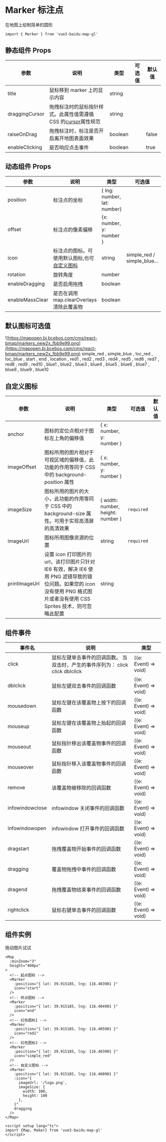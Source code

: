 # Marker 标注点

在地图上绘制简单的圆形

```ts:no-line-numbers
import { Marker } from 'vue3-baidu-map-gl'
```

## 静态组件 Props

| 参数           | 说明                                                                                                                     | 类型    | 可选值 | 默认值 |
| -------------- | ------------------------------------------------------------------------------------------------------------------------ | ------- | ------ | ------ |
| title          | 鼠标移到 marker 上的显示内容                                                                                             | string  |        |        |
| draggingCursor | 拖拽标注时的鼠标指针样式。此属性值需遵循 CSS 的[cursor](https://developer.mozilla.org/en-US/docs/Web/CSS/cursor)属性规范 | string  |        |        |
| raiseOnDrag    | 拖拽标注时，标注是否开启离开地图表面效果                                                                                 | boolean |        | false  |
| enableClicking | 是否响应点击事件                                                                                                         | boolean |        | true   |

## 动态组件 Props

| 参数            | 说明                                                       | 类型                        | 可选值                      | 默认值     |
| --------------- | ---------------------------------------------------------- | --------------------------- | --------------------------- | ---------- |
| position        | 标注点的坐标                                               | { lng: number, lat: number} |                             | `required` |
| offset          | 标注点的像素偏移                                           | {x: number, y: number }     |                             |            |
| icon            | 标注点的图标。可使用默认图标,也可[自定义图标](#自定义图标) | string                      | simple_red / simple_blue... |            |
| rotation        | 旋转角度                                                   | number                      |                             |            |
| enableDragging  | 是否启用拖拽                                               | boolean                     |                             | true       |
| enableMassClear | 是否在调用 map.clearOverlays 清除此覆盖物                  | boolean                     |                             | true       |
## 默认图标可选值

![https://mapopen.bj.bcebos.com/cms/react-bmap/markers_new2x_fbb9e99.png](https://mapopen.bj.bcebos.com/cms/react-bmap/markers_new2x_fbb9e99.png)
simple_red , simple_blue , loc_red , loc_blue , start , end , location , red1 , red2 , red3 , red4 , red5 , red6 , red7 , red8 , red9 , red10 , blue1 , blue2 , blue3 , blue4 , blue5 , blue6 , blue7 , blue8 , blue9 , blue10

## 自定义图标

| 参数          | 说明                                                                                                                                                                        | 类型                              | 可选值     | 默认值 |
| ------------- | --------------------------------------------------------------------------------------------------------------------------------------------------------------------------- | --------------------------------- | ---------- | ------ |
| anchor        | 图标的定位点相对于图标左上角的偏移值                                                                                                                                        | { x: number, y: number }          |            |        |
| imageOffset   | 图标所用的图片相对于可视区域的偏移值，此功能的作用等同于 CSS 中的 background-position 属性                                                                                  | { x: number, y: number }          |            |        |
| imageSize     | 图标所用的图片的大小，此功能的作用等同于 CSS 中的 background-size 属性。可用于实现高清屏的高清效果                                                                          | { width: number, height: number } | `required` |        |
| imageUrl      | 图标所用图像资源的位置                                                                                                                                                      | string                            | `required` |        |
| printImageUrl | 设置 icon 打印图片的 url，该打印图片只针对 IE6 有效，解决 IE6 使用 PNG 滤镜导致的错位问题。如果您的 icon 没有使用 PNG 格式图片或者没有使用 CSS Sprites 技术，则可忽略此配置 | string                            |            |        |

## 组件事件

| 事件名          | 说明                                                                           | 类型                 |
| --------------- | ------------------------------------------------------------------------------ | -------------------- |
| click           | 鼠标左键单击事件的回调函数。 当双击时，产生的事件序列为： click click dblclick | ((e: Event) => void) |
| dblclick        | 鼠标左键双击事件的回调函数                                                     | ((e: Event) => void) |
| mousedown       | 鼠标左键在该覆盖物上按下的回调函数                                             | ((e: Event) => void) |
| mouseup         | 鼠标左键在该覆盖物上抬起的回调函数                                             | ((e: Event) => void) |
| mouseout        | 鼠标指针移出该覆盖物事件的回调函数                                             | ((e: Event) => void) |
| mouseover       | 鼠标指针移入该覆盖物事件的回调函数                                             | ((e: Event) => void) |
| remove          | 该覆盖物被移除的回调函数                                                       | ((e: Event) => void) |
| infowindowclose | infowindow 关闭事件的回调函数                                                  | ((e: Event) => void) |
| infowindowopen  | infowindow 打开事件的回调函数                                                  | ((e: Event) => void) |
| dragstart       | 拖拽覆盖物开始事件的回调函数                                                   | ((e: Event) => void) |
| dragging        | 覆盖物拖拽中事件的回调函数                                                     | ((e: Event) => void) |
| dragend         | 拖拽覆盖物结束事件的回调函数                                                   | ((e: Event) => void) |
| rightclick      | 鼠标右键单击事件的回调函数                                                     | ((e: Event) => void) |

## 组件实例

<div>
<Map
  :ak="'4stE857hYPHbEmgKhLiTAa0QbCIULHpm'"
  :minZoom="3"
  height="400px"
>
  <Marker
    :position="{ lat: 39.915185, lng: 116.403901 }"
    icon="start"
  />
  <Marker
    :position="{ lat: 39.915185, lng: 116.404901 }"
    icon="end"
  />
  <Marker
    :position="{ lat: 39.915185, lng: 116.405901 }"
    icon="red1"
  />
  <Marker
    :position="{ lat: 39.915185, lng: 116.406901 }"
    icon="simple_red"
  />
  <Marker
			:position="{ lat: 39.915185, lng: 116.400901 }"
			:icon="{
        imageUrl: 'https://yue1123.github.io/vue3-baidu-map-gl/dist/logo.png',
        imageSize: {
          width: 100,
          height: 100
        },
      }"
			enableDragging
		/>
</Map>
</div>

拖动图片试试

```vue:no-line-numbers
<Map
  :minZoom="3"
  height="400px"
>
  <!-- 起点图标 -->
  <Marker
    :position="{ lat: 39.915185, lng: 116.403901 }"
    icon="start"
  />
  <!-- 终点图标 -->
  <Marker
    :position="{ lat: 39.915185, lng: 116.404901 }"
    icon="end"
  />
  <!-- 红色图标1 -->
  <Marker
    :position="{ lat: 39.915185, lng: 116.405901 }"
    icon="red1"
  />
  <!-- 红色图标2 -->
  <Marker
    :position="{ lat: 39.915185, lng: 116.403901 }"
    icon="simple_red"
  />
  <!-- 自定义图标 -->
  <Marker
    :position="{ lat: 39.915185, lng: 116.400901 }"
    :icon="{
      imageUrl: '/logo.png',
      imageSize: {
        width: 100,
        height: 100
      },
    }"
    dragging
  />
</Map>

<script setup lang="ts">
import {Map, Maker} from 'vue3-baidu-map-gl'
</script>
```
